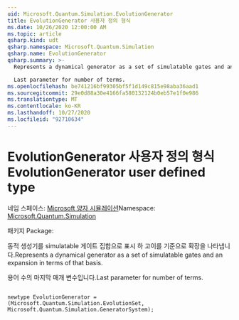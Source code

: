 ```yaml
---
uid: Microsoft.Quantum.Simulation.EvolutionGenerator
title: EvolutionGenerator 사용자 정의 형식
ms.date: 10/26/2020 12:00:00 AM
ms.topic: article
qsharp.kind: udt
qsharp.namespace: Microsoft.Quantum.Simulation
qsharp.name: EvolutionGenerator
qsharp.summary: >-
  Represents a dynamical generator as a set of simulatable gates and an expansion in terms of that basis.

  Last parameter for number of terms.
ms.openlocfilehash: be741216bf99305bf5f1d149c815e98aba36aad1
ms.sourcegitcommit: 29e0d88a30e4166fa580132124b0eb57e1f0e986
ms.translationtype: MT
ms.contentlocale: ko-KR
ms.lasthandoff: 10/27/2020
ms.locfileid: "92710634"
---
```

# <a name="evolutiongenerator-user-defined-type"></a><span data-ttu-id="6f028-102">EvolutionGenerator 사용자 정의 형식</span><span class="sxs-lookup"><span data-stu-id="6f028-102">EvolutionGenerator user defined type</span></span>

<span data-ttu-id="6f028-103">네임 스페이스: [Microsoft 양자 시뮬레이션](xref:Microsoft.Quantum.Simulation)</span><span class="sxs-lookup"><span data-stu-id="6f028-103">Namespace: [Microsoft.Quantum.Simulation](xref:Microsoft.Quantum.Simulation)</span></span>

<span data-ttu-id="6f028-104">패키지 [](https://nuget.org/packages/)</span><span class="sxs-lookup"><span data-stu-id="6f028-104">Package: [](https://nuget.org/packages/)</span></span>


<span data-ttu-id="6f028-105">동적 생성기를 simulatable 게이트 집합으로 표시 하 고이를 기준으로 확장을 나타냅니다.</span><span class="sxs-lookup"><span data-stu-id="6f028-105">Represents a dynamical generator as a set of simulatable gates and an expansion in terms of that basis.</span></span>

<span data-ttu-id="6f028-106">용어 수의 마지막 매개 변수입니다.</span><span class="sxs-lookup"><span data-stu-id="6f028-106">Last parameter for number of terms.</span></span>

```qsharp

newtype EvolutionGenerator = (Microsoft.Quantum.Simulation.EvolutionSet, Microsoft.Quantum.Simulation.GeneratorSystem);
```

